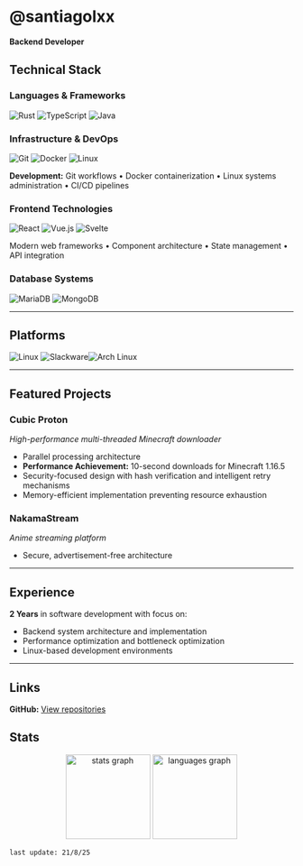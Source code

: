 # @santiagolxx
**Backend Developer**

## Technical Stack

### **Languages & Frameworks**
![Rust](https://a11ybadges.com/badge?logo=rust) ![TypeScript](https://a11ybadges.com/badge?logo=typescript) ![Java](https://a11ybadges.com/badge?logo=java)
### **Infrastructure & DevOps**
![Git](https://a11ybadges.com/badge?logo=git) ![Docker](https://a11ybadges.com/badge?logo=docker) ![Linux](https://a11ybadges.com/badge?logo=linux)

**Development:** Git workflows • Docker containerization • Linux systems administration • CI/CD pipelines

### **Frontend Technologies**
![React](https://a11ybadges.com/badge?logo=react) ![Vue.js](https://a11ybadges.com/badge?logo=vuedotjs) ![Svelte](https://a11ybadges.com/badge?logo=svelte)

Modern web frameworks • Component architecture • State management • API integration

### **Database Systems**
![MariaDB](https://a11ybadges.com/badge?logo=mariadb) ![MongoDB](https://a11ybadges.com/badge?logo=mongodb)

---

## Platforms

![Linux](https://a11ybadges.com/badge?logo=freebsd) ![Slackware](https://a11ybadges.com/badge?logo=slackware)![Arch Linux](https://a11ybadges.com/badge?logo=archlinux)

---

## Featured Projects
### **Cubic Proton**
*High-performance multi-threaded Minecraft downloader*
- Parallel processing architecture
- **Performance Achievement:** 10-second downloads for Minecraft 1.16.5
- Security-focused design with hash verification and intelligent retry mechanisms
- Memory-efficient implementation preventing resource exhaustion

### **NakamaStream**
*Anime streaming platform*
- Secure, advertisement-free architecture
---

## Experience

**2 Years** in software development with focus on:
- Backend system architecture and implementation
- Performance optimization and bottleneck optimization
- Linux-based development environments

---

## Links

**GitHub:** [View repositories](https://github.com/santiagolxx?tab=repositories)

## Stats
<div align="center">
  <img src="https://github-readme-stats.vercel.app/api?username=santiagolxx&hide_title=false&hide_rank=false&show_icons=true&include_all_commits=true&count_private=true&disable_animations=false&theme=dark&locale=en&hide_border=false" height="150" alt="stats graph"  />
  <img src="https://github-readme-stats.vercel.app/api/top-langs?username=santiagolxx&locale=en&hide_title=false&layout=compact&card_width=320&langs_count=5&theme=dark&hide_border=false" height="150" alt="languages graph"  />
</div>

``last update: 21/8/25``
